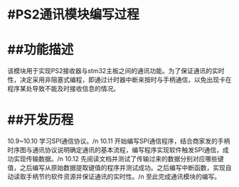 #PS2通讯模块编写过程
=========================
##功能描述
========================
  该模块用于实现PS2接收器与stm32主板之间的通讯功能。为了保证通讯的实时性，决定采用非阻塞式编程，即通过计时器中断来按时与手柄通信，以免出现卡在程序某处导致不能及时接收信息的情况。

##开发历程
=========================
  10.9~10.10
    学习SPI通信协议。/n
  10.11
    开始编写SPI通信程序，结合商家发的手柄时序图与通讯协议说明确定通讯的基本流程，编写程序实现软件触发SPI通信，成功实现传输数据。/n
  10.12
    先阅读文档并测试了传输过来的数据分别对应哪些键值，之后编写从原始数据提取键值的程序并测试成功。之后编写中断函数，实现自动读取手柄节约软件资源并保证通讯的实时性。/n
    至此完成通讯模块的编写。
